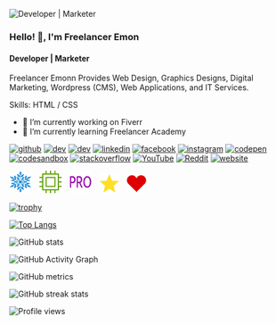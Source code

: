 ![Developer | Marketer](https://pbs.twimg.com/profile_banners/1459037648039776256/1636882606/600x200)

### Hello! 👋,  I'm Freelancer Emon
#### Developer | Marketer

Freelancer Emonn Provides Web Design, Graphics Designs, Digital Marketing, Wordpress (CMS), Web Applications, and IT Services.

Skills: HTML / CSS

- 🔭 I’m currently working on Fiverr 
- 🌱 I’m currently learning Freelancer Academy 


[<img src='https://cdn.jsdelivr.net/npm/simple-icons@3.0.1/icons/github.svg' alt='github' height='40'>](https://github.com/freelanceremons)  [<img src='https://cdn.jsdelivr.net/npm/simple-icons@3.0.1/icons/dev-dot-to.svg' alt='dev' height='40'>](https://dev.to/freelanceremons)  [<img src='https://cdn.jsdelivr.net/npm/simple-icons@3.0.1/icons/hashnode.svg' alt='dev' height='40'>](freelanceremons)  [<img src='https://cdn.jsdelivr.net/npm/simple-icons@3.0.1/icons/linkedin.svg' alt='linkedin' height='40'>](https://www.linkedin.com/in/freelanceremons/)  [<img src='https://cdn.jsdelivr.net/npm/simple-icons@3.0.1/icons/facebook.svg' alt='facebook' height='40'>](https://www.facebook.com/freelanceremons)  [<img src='https://cdn.jsdelivr.net/npm/simple-icons@3.0.1/icons/instagram.svg' alt='instagram' height='40'>](https://www.instagram.com/freelanceremons/)  [<img src='https://cdn.jsdelivr.net/npm/simple-icons@3.0.1/icons/codepen.svg' alt='codepen' height='40'>](https://codepen.io/freelanceremons)  [<img src='https://cdn.jsdelivr.net/npm/simple-icons@3.0.1/icons/codesandbox.svg' alt='codesandbox' height='40'>](https://codesandbox.io/u/freelanceremons)  [<img src='https://cdn.jsdelivr.net/npm/simple-icons@3.0.1/icons/stackoverflow.svg' alt='stackoverflow' height='40'>](https://stackoverflow.com/users/freelanceremons)  [<img src='https://cdn.jsdelivr.net/npm/simple-icons@3.0.1/icons/youtube.svg' alt='YouTube' height='40'>](https://www.youtube.com/channel/freelanceremons)  [<img src='https://cdn.jsdelivr.net/npm/simple-icons@3.0.1/icons/reddit.svg' alt='Reddit' height='40'>](https://www.reddit.com/user/freelanceremons)  [<img src='https://cdn.jsdelivr.net/npm/simple-icons@3.0.1/icons/icloud.svg' alt='website' height='40'>](https://freelanceremons.blogspot.com/)  

<a href='https://archiveprogram.github.com/'><img src='https://raw.githubusercontent.com/acervenky/animated-github-badges/master/assets/acbadge.gif' width='40' height='40'></a> <a href='https://docs.github.com/en/developers'><img src='https://raw.githubusercontent.com/acervenky/animated-github-badges/master/assets/devbadge.gif' width='40' height='40'></a> <a href='https://github.com/pricing'><img src='https://raw.githubusercontent.com/acervenky/animated-github-badges/master/assets/pro.gif' width='40' height='40'></a> <a href='https://stars.github.com/'><img src='https://raw.githubusercontent.com/acervenky/animated-github-badges/master/assets/starbadge.gif' width='35' height='35'></a> <a href='https://docs.github.com/en/github/supporting-the-open-source-community-with-github-sponsors'><img src='https://raw.githubusercontent.com/acervenky/animated-github-badges/master/assets/sponsorbadge.gif' width='35' height='35'></a> 

[![trophy](https://github-profile-trophy.vercel.app/?username=freelanceremons)](https://github.com/ryo-ma/github-profile-trophy)

[![Top Langs](https://github-readme-stats.vercel.app/api/top-langs/?username=freelanceremons)](https://github.com/anuraghazra/github-readme-stats)

![GitHub stats](https://github-readme-stats.vercel.app/api?username=freelanceremons&show_icons=true&count_private=true)  

![GitHub Activity Graph](https://activity-graph.herokuapp.com/graph?username=freelanceremons)  

![GitHub metrics](https://metrics.lecoq.io/freelanceremons)  

![GitHub streak stats](https://github-readme-streak-stats.herokuapp.com/?user=freelanceremons)  

![Profile views](https://gpvc.arturio.dev/freelanceremons)  
